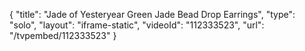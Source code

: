 {
    "title": "Jade of Yesteryear Green Jade Bead Drop Earrings",
    "type": "solo",
    "layout": "iframe-static",
    "videoId": "112333523",
    "url": "\/tvpembed\/112333523"
}